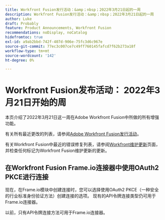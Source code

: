 ```yaml
---
title: Workfront Fusion发行活动：&amp；nbsp；2022年3月21日起的一周
description: Workfront Fusion发行活动：&amp；nbsp；2022年3月21日起的一周
author: Luke
draft: Probably
feature: Product Announcements, Workfront Fusion
recommendations: noDisplay, noCatalog
hidefromtoc: true
exl-id: a9ab2bbd-742f-407d-906e-75fc3d6c967e
source-git-commit: 77ec3c007ce7c49ff760145fafcd7f62b273a18f
workflow-type: tm+mt
source-wordcount: '142'
ht-degree: 0%

---
```


# Workfront Fusion发布活动： 2022年3月21日开始的周

本页介绍了2022年3月21日这一周在Adobe Workfront Fusion中所做的所有增强功能。

有关所有最近更改的列表，请参阅[Adobe Workfront Fusion发行活动](/help/workfront-fusion/fusion-product-releases/fusion-release-activity.md)。

有关Workfront Fusion中最近的错误修复列表，请参阅[Workfront维护更新](https://experienceleague.adobe.com/docs/workfront-known-issues/releases/current-updates.html?lang=zh-Hans)页面，并检查任何标记为Workfront Fusion维护更新的更新。

## 在Workfront Fusion Frame.io连接器中使用OAuth2 PKCE进行连接

现在，在Frame.io模块中创建连接时，您可以选择使用OAuth2 PKCE（一种安全的行业标准身份验证方法）创建连接的选项。 现有的API令牌连接类型仍可用于Frame.io连接器。

以前，只有API令牌连接方法可用于Frame.io连接器。
